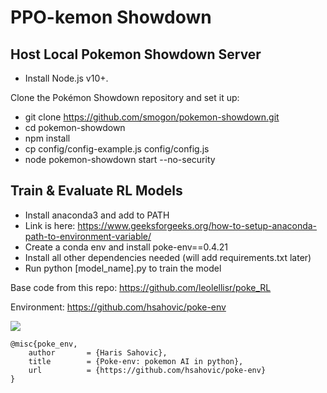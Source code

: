 # PPO-kemon Showdown

## Host Local Pokemon Showdown Server
- Install Node.js v10+.

Clone the Pokémon Showdown repository and set it up:

- git clone https://github.com/smogon/pokemon-showdown.git
- cd pokemon-showdown
- npm install
- cp config/config-example.js config/config.js
- node pokemon-showdown start --no-security

## Train & Evaluate RL Models
- Install anaconda3 and add to PATH
- Link is here: https://www.geeksforgeeks.org/how-to-setup-anaconda-path-to-environment-variable/
- Create a conda env and install poke-env==0.4.21 
- Install all other dependencies needed (will add requirements.txt later)
- Run python [model_name].py to train the model

Base code from this repo: https://github.com/leolellisr/poke_RL

Environment: https://github.com/hsahovic/poke-env

![
](image.png)
```
@misc{poke_env,
    author       = {Haris Sahovic},
    title        = {Poke-env: pokemon AI in python},
    url          = {https://github.com/hsahovic/poke-env}
}
```